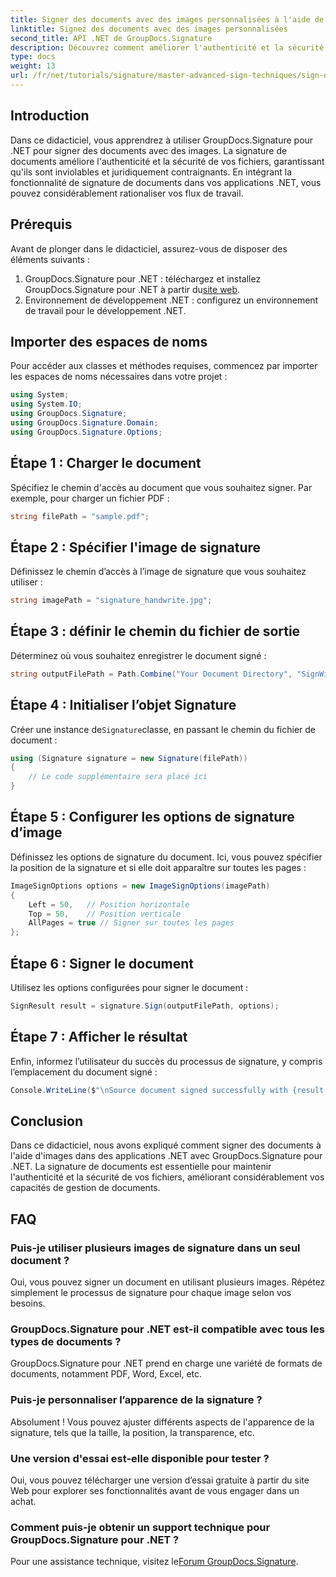```yaml
---
title: Signer des documents avec des images personnalisées à l'aide de GroupDocs.Signature
linktitle: Signez des documents avec des images personnalisées
second_title: API .NET de GroupDocs.Signature
description: Découvrez comment améliorer l'authenticité et la sécurité de vos documents en les signant avec des images personnalisées à l'aide de GroupDocs.Signature pour .NET. Ce didacticiel étape par étape couvre tout, du chargement d'un document à la signature.
type: docs
weight: 13
url: /fr/net/tutorials/signature/master-advanced-sign-techniques/sign-documents-with-custom-image/
---
```

## Introduction

Dans ce didacticiel, vous apprendrez à utiliser GroupDocs.Signature pour .NET pour signer des documents avec des images. La signature de documents améliore l'authenticité et la sécurité de vos fichiers, garantissant qu'ils sont inviolables et juridiquement contraignants. En intégrant la fonctionnalité de signature de documents dans vos applications .NET, vous pouvez considérablement rationaliser vos flux de travail.

## Prérequis

Avant de plonger dans le didacticiel, assurez-vous de disposer des éléments suivants :

1.  GroupDocs.Signature pour .NET : téléchargez et installez GroupDocs.Signature pour .NET à partir du[site web](https://releases.groupdocs.com/signature/net/).
2. Environnement de développement .NET : configurez un environnement de travail pour le développement .NET.

## Importer des espaces de noms

Pour accéder aux classes et méthodes requises, commencez par importer les espaces de noms nécessaires dans votre projet :

```csharp
using System;
using System.IO;
using GroupDocs.Signature;
using GroupDocs.Signature.Domain;
using GroupDocs.Signature.Options;
```

## Étape 1 : Charger le document

Spécifiez le chemin d'accès au document que vous souhaitez signer. Par exemple, pour charger un fichier PDF :

```csharp
string filePath = "sample.pdf";
```

## Étape 2 : Spécifier l'image de signature

Définissez le chemin d’accès à l’image de signature que vous souhaitez utiliser :

```csharp
string imagePath = "signature_handwrite.jpg";
```

## Étape 3 : définir le chemin du fichier de sortie

Déterminez où vous souhaitez enregistrer le document signé :

```csharp
string outputFilePath = Path.Combine("Your Document Directory", "SignWithImage", "SignedDocument.pdf");
```

## Étape 4 : Initialiser l’objet Signature

 Créer une instance de`Signature`classe, en passant le chemin du fichier de document :

```csharp
using (Signature signature = new Signature(filePath))
{
    // Le code supplémentaire sera placé ici
}
```

## Étape 5 : Configurer les options de signature d’image

Définissez les options de signature du document. Ici, vous pouvez spécifier la position de la signature et si elle doit apparaître sur toutes les pages :

```csharp
ImageSignOptions options = new ImageSignOptions(imagePath)
{
    Left = 50,   // Position horizontale
    Top = 50,    // Position verticale
    AllPages = true // Signer sur toutes les pages
};
```

## Étape 6 : Signer le document

Utilisez les options configurées pour signer le document :

```csharp
SignResult result = signature.Sign(outputFilePath, options);
```

## Étape 7 : Afficher le résultat

Enfin, informez l’utilisateur du succès du processus de signature, y compris l’emplacement du document signé :

```csharp
Console.WriteLine($"\nSource document signed successfully with {result.Succeeded.Count} signature(s).\nFile saved at {outputFilePath}.");
```

## Conclusion

Dans ce didacticiel, nous avons expliqué comment signer des documents à l'aide d'images dans des applications .NET avec GroupDocs.Signature pour .NET. La signature de documents est essentielle pour maintenir l'authenticité et la sécurité de vos fichiers, améliorant considérablement vos capacités de gestion de documents.

## FAQ

### Puis-je utiliser plusieurs images de signature dans un seul document ?

Oui, vous pouvez signer un document en utilisant plusieurs images. Répétez simplement le processus de signature pour chaque image selon vos besoins.

### GroupDocs.Signature pour .NET est-il compatible avec tous les types de documents ?

GroupDocs.Signature pour .NET prend en charge une variété de formats de documents, notamment PDF, Word, Excel, etc.

### Puis-je personnaliser l’apparence de la signature ?

Absolument ! Vous pouvez ajuster différents aspects de l'apparence de la signature, tels que la taille, la position, la transparence, etc.

### Une version d'essai est-elle disponible pour tester ?

Oui, vous pouvez télécharger une version d’essai gratuite à partir du site Web pour explorer ses fonctionnalités avant de vous engager dans un achat.

### Comment puis-je obtenir un support technique pour GroupDocs.Signature pour .NET ?

 Pour une assistance technique, visitez le[Forum GroupDocs.Signature](https://forum.groupdocs.com/c/signature/13).